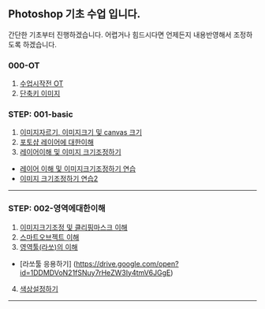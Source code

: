 ## Photoshop 기초 수업 입니다.

간단한 기초부터 진행하겠습니다.
어렵거나 힘드시다면 언제든지 내용반영해서 조정하도록 하겠습니다.

### 000-OT

1. [수업시작전 OT](https://drive.google.com/open?id=1MP6kGPaB9KdE6YImzTYG6c7VVTiA7q-n)
2. [단축키 이미지]()

### STEP: 001-basic

1. [이미지자르기, 이미지크기 및 canvas 크기](https://drive.google.com/open?id=1hTI2HRLQi6eTsWc7PCyItvoVtqBEunCq)
2. [포토샵 레이어에 대한이해](https://drive.google.com/open?id=1Gt2eQ9zILQ7CTWDbSRjQqHh9Pjv9oi1U)
3. [레이어이해 및 이미지 크기조정하기](https://drive.google.com/open?id=1qWbeifg15tmXSWHw_vADAy5aVDjfeiwK)
  - [레이어 이해 및 이미지크기조정하기 연습](https://drive.google.com/open?id=1UGQegwVrvqW9W7-nXh_I5e2xHNj8AnW9)
  - [이미지 크기조정하기 연습2](https://drive.google.com/open?id=1qVLXbD0rgwYjm__L2kISYJE3bAjcWBjv)

---
### STEP: 002-영역에대한이해

1. [이미지크기조정 및 클리핑마스크 이해](https://drive.google.com/open?id=1J1t0uVhGUsihKb9yhl1mwKYjnvovFoEr)
2. [스마트오브젝트 이해](https://drive.google.com/open?id=17Zwc8DKjXvbBFTWrHdWURJoXCR3_i3X4)
3. [영역툴(라쏘)의 이해](https://drive.google.com/open?id=1aF-BYa_l4HvLS95PsAknNJ1uUVvKiyQO)
  - [라쏘툴 응용하기] (https://drive.google.com/open?id=1DDMDVoN21fSNuy7rHeZW3Iy4tmV6JGgE)
4. [색상설정하기](https://drive.google.com/open?id=1So65nAIXTKa__4zj4VErkBUnUyRxgbco)
---
